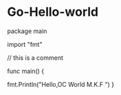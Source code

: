 # Go-Hello-world
package main

import "fmt"

// this is a comment

func main() {
   
   fmt.Println("Hello,OC World M.K.F ")
}
